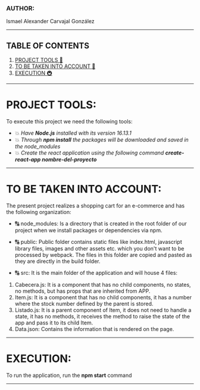 ### AUTHOR:

Ismael Alexander Carvajal González

***

## TABLE OF CONTENTS
1. [PROJECT TOOLS :herb:](#project-tools)
2. [TO BE TAKEN INTO ACCOUNT :calling:](#to-be-taken-into-account)
3. [EXECUTION :metro:](#execution)

***
# PROJECT TOOLS: 

To execute this project we need the following tools:

- :boom: _Have **Node.js** installed with its version 16.13.1_
- :boom: _Through **npm install** the packages will be downloaded and saved in the node_modules_
- :boom: _Create the react application using the following command **create-react-app nombre-del-proyecto**_


***
# TO BE TAKEN INTO ACCOUNT: 

The present project realizes a shopping cart for an e-commerce and has the following organization:

- :capital_abcd: node_modules: Is a directory that is created in the root folder of our project when we install packages or dependencies via npm.

- :capital_abcd: public: Public folder contains static files like index.html, javascript library files, images and other assets etc. which you don't want to be processed by webpack. The files in this folder are copied and pasted as they are directly in the build folder.

- :capital_abcd: src: It is the main folder of the application and will house 4 files:

1. Cabecera.js: It is a component that has no child components, no states, no methods, but has props that are inherited from APP.
2. Item.js: It is a component that has no child components, it has a number where the stock number defined by the parent is stored.
3. Listado.js: It is a parent component of Item, it does not need to handle a state, it has no methods, it receives the method to raise the state of the app and pass it to its child Item.
4. Data.json: Contains the information that is rendered on the page.


***
# EXECUTION:

To run the application, run the **npm start** command

***


